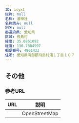 ```yaml
---
ID: isyxt
総称: null
名称: 渚神社
名称読み: null
別名: null
都道府県: 愛知県
区域: 飛島村
緯度: 35.0861092
経度: 136.7884997
郵便番号: 4901433
住所: 愛知県海部郡飛島村渚１丁目１０７
---
```


## その他

### 参考URL

| URL | 説明          |
| --- | ------------- |
|     | OpenStreetMap |
